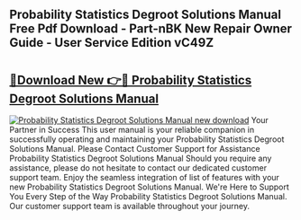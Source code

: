 ## Probability Statistics Degroot Solutions Manual Free Pdf Download - Part-nBK New Repair Owner Guide - User Service Edition vC49Z

# <h2><a href="http://bc5184.oget.top/?id=Probability+Statistics+Degroot+Solutions+Manual">🔗Download New 👉🔴 Probability Statistics Degroot Solutions Manual</a></h2>

[![Probability Statistics Degroot Solutions Manual new download](https://i.imgur.com/5g1atiW.png)](http://bc5184.oget.top/?id=Probability+Statistics+Degroot+Solutions+Manual)
Your Partner in Success This user manual is your reliable companion in successfully operating and maintaining your Probability Statistics Degroot Solutions Manual. Please Contact Customer Support for Assistance Probability Statistics Degroot Solutions Manual Should you require any assistance, please do not hesitate to contact our dedicated customer support team. Enjoy the seamless integration of list of features with your new Probability Statistics Degroot Solutions Manual. We're Here to Support You Every Step of the Way Probability Statistics Degroot Solutions Manual. Our customer support team is available throughout your journey.
